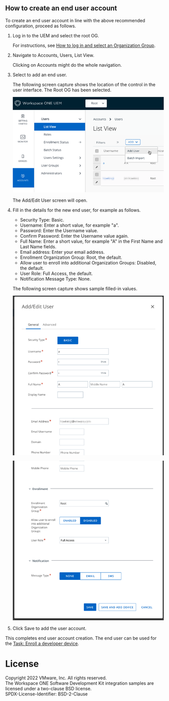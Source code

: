 ## How to create an end user account
To create an end user account in line with the above recommended configuration,
proceed as follows.

1.  Log in to the UEM and select the root OG.

    For instructions, see [How to log in and select an Organization Group](../../03Task_Configure-management-console-enrollment/03How-to-log-in-and-select-an-Organization-Group/readme.md).

2.  Navigate to Accounts, Users, List View.

    Clicking on Accounts might do the whole navigation.

3.  Select to add an end user.

    The following screen capture shows the location of the control in the user
    interface. The Root OG has been selected.

    ![**Screen Capture:** UEM Add End User in Root OG](ScreenCapture_UEMAddUser.png)

    The Add/Edit User screen will open.

4.  Fill in the details for the new end user, for example as follows.

    -   Security Type: Basic.
    -   Username: Enter a short value, for example "a".
    -   Password: Enter the Username value.
    -   Confirm Password: Enter the Username value again.
    -   Full Name: Enter a short value, for example "A" in the First Name and
        Last Name fields.
    -   Email address: Enter your email address.
    -   Enrollment Organization Group: Root, the default.
    -   Allow user to enroll into additional Organization Groups: Disabled, the
        default.
    -   User Role: Full Access, the default.
    -   Notification Message Type: None.

    The following screen capture shows sample filled-in values.

    <p class="side-by-side" />

    ![**Screen Capture:** UEM Add/Edit End User Sample Values, upper](ScreenCapture_UEMAddEditUser_Left.png)

    ![**Screen Capture:** UEM Add/Edit End User Sample Values, lower](ScreenCapture_UEMAddEditUser_Right.png)

    <p />

5.  Click Save to add the user account.

This completes end user account creation. The end user can be used for the
[Task: Enroll a developer device](../../06Task_Enroll-a-developer-device/readme.md).

# License
Copyright 2022 VMware, Inc. All rights reserved.  
The Workspace ONE Software Development Kit integration samples are licensed
under a two-clause BSD license.  
SPDX-License-Identifier: BSD-2-Clause